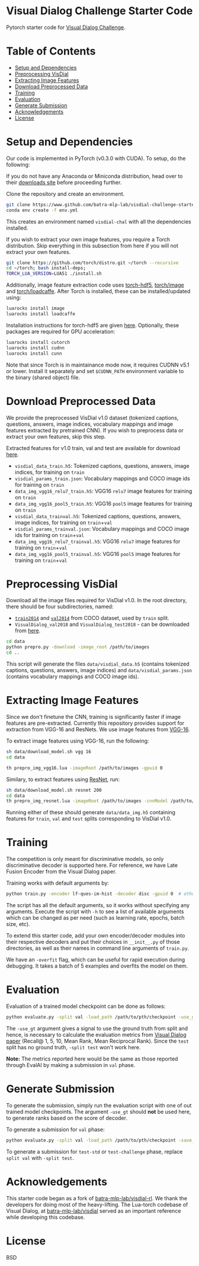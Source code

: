Visual Dialog Challenge Starter Code
====================================

Pytorch starter code for [Visual Dialog Challenge][1].


Table of Contents
=================

  * [Setup and Dependencies](#setup-and-dependencies)
  * [Preprocessing VisDial](#preprocessing-visdial)
  * [Extracting Image Features](#extracting-image-features)
  * [Download Preprocessed Data](#download-preprocessed-data)
  * [Training](#training)
  * [Evaluation](#evaluation)
  * [Generate Submission](#submission)
  * [Acknowledgements](#acknowledgements)
  * [License](#license)


Setup and Dependencies
======================

Our code is implemented in PyTorch (v0.3.0 with CUDA). To setup, do the following:

If you do not have any Anaconda or Miniconda distribution, head over to their [downloads site][2] before proceeding further.

Clone the repository and create an environment.

```sh
git clone https://www.github.com/batra-mlp-lab/visdial-challenge-starter-pytorch
conda env create -f env.yml
```
This creates an environment named `visdial-chal` with all the dependencies installed.

If you wish to extract your own image features, you require a Torch distribution. Skip everything in this subsection from here if you will not extract your own features.

```sh
git clone https://github.com/torch/distro.git ~/torch --recursive
cd ~/torch; bash install-deps;
TORCH_LUA_VERSION=LUA51 ./install.sh
```

Additionally, image feature extraction code uses [torch-hdf5][3], [torch/image][4] and [torch/loadcaffe][5]. After Torch is installed, these can be installed/updated using:

```sh
luarocks install image
luarocks install loadcaffe
```

Installation instructions for torch-hdf5 are given [here][6].
Optionally, these packages are required for GPU acceleration:

```sh
luarocks install cutorch
luarocks install cudnn
luarocks install cunn
```

Note that since Torch is in maintainance mode now, it requires CUDNN v5.1 or lower. Install it separately and set `$CUDNN_PATH` environment variable to the binary (shared object) file.


Download Preprocessed Data
==========================

We provide the preprocessed VisDial v1.0 dataset (tokenized captions, questions, answers, image indices, vocabulary mappings and image features extracted by pretrained CNN). If you wish to preprocess data or extract your own features, skip this step.

Extracted features for v1.0 train, val and test are available for download [here][7].

* `visdial_data_train.h5`: Tokenized captions, questions, answers, image indices, for training on `train`
* `visdial_params_train.json`: Vocabulary mappings and COCO image ids for training on `train`
* `data_img_vgg16_relu7_train.h5`: VGG16 `relu7` image features for training on `train`
* `data_img_vgg16_pool5_train.h5`: VGG16 `pool5` image features for training on `train`
* `visdial_data_trainval.h5`: Tokenized captions, questions, answers, image indices, for training on `train`+`val`
* `visdial_params_trainval.json`: Vocabulary mappings and COCO image ids for training on `train`+`val`
* `data_img_vgg16_relu7_trainval.h5`: VGG16 `relu7` image features for training on `train`+`val`
* `data_img_vgg16_pool5_trainval.h5`: VGG16 `pool5` image features for training on `train`+`val`


Preprocessing VisDial
=====================

Download all the image files required for VisDial v1.0. In the root directory, there should be four subdirectories, named:
  - [`train2014`][8] and [`val2014`][9] from COCO dataset, used by `train` split.
  - `VisualDialog_val2018` and `VisualDialog_test2018` - can be downloaded from [here][10].

```sh
cd data
python prepro.py -download -image_root /path/to/images
cd ..
```

This script will generate the files `data/visdial_data.h5` (contains tokenized captions, questions, answers, image indices) and `data/visdial_params.json` (contains vocabulary mappings and COCO image ids).


Extracting Image Features
=========================

Since we don't finetune the CNN, training is significantly faster if image features are pre-extracted. Currently this repository provides support for extraction from VGG-16 and ResNets. We use image features from [VGG-16][11].

To extract image features using VGG-16, run the following:

```sh
sh data/download_model.sh vgg 16
cd data

th prepro_img_vgg16.lua -imageRoot /path/to/images -gpuid 0

```
Similary, to extract features using [ResNet][12], run:

```sh
sh data/download_model.sh resnet 200
cd data
th prepro_img_resnet.lua -imageRoot /path/to/images -cnnModel /path/to/t7/model -gpuid 0
```

Running either of these should generate `data/data_img.h5` containing features for `train`, `val` and `test` splits corresponding to VisDial v1.0.


Training
========

The competition is only meant for discriminative models, so only discriminative decoder is supported here. For reference, we have Late Fusion Encoder from the Visual Dialog paper.

Training works with default arguments by:
```sh
python train.py -encoder lf-ques-im-hist -decoder disc -gpuid 0  # other args
```

The script has all the default arguments, so it works without specifying any arguments. Execute the script with `-h` to see a list of available arguments which can be changed as per need (such as learning rate, epochs, batch size, etc).

To extend this starter code, add your own encoder/decoder modules into their respective decoders and put their choices in `__init__.py` of those directories, as well as their names in command line arguments of `train.py`.

We have an `-overfit` flag, which can be useful for rapid execution during debugging. It takes a batch of 5 examples and overfits the model on them.


Evaluation
==========

Evaluation of a trained model checkpoint can be done as follows:

```sh
python evaluate.py -split val -load_path /path/to/pth/checkpoint -use_gt
```

The `-use_gt` argument gives a signal to use the ground truth from split and hence, is necessary to calculate the evaluation metrics from [Visual Dialog paper][13] (Recall@ 1, 5, 10, Mean Rank, Mean Reciprocal Rank). Since the `test` split has no ground truth, `-split test` won't work here.

**Note:** The metrics reported here would be the same as those reported through EvalAI by making a submission in `val` phase.


Generate Submission
===================

To generate the submission, simply run the evaluation script with one of out trained model checkpoints. The argument `-use_gt` should **not** be used here, to generate ranks based on the score of decoder. 

To generate a submission for `val` phase:
```sh
python evaluate.py -split val -load_path /path/to/pth/checkpoint -save_ranks -save_path /path/to/submission/json
```

To generate a submission for `test-std` or `test-challenge` phase, replace `split val` with `-split test`.


Acknowledgements
================

This starter code began as a fork of [batra-mlp-lab/visdial-rl][14]. We thank the developers for doing most of the heavy-lifting. The Lua-torch codebase of Visual Dialog, at [batra-mlp-lab/visdial][15] served as an important reference while developing this codebase. 


License
=======

BSD


[1]: https://visualdialog.org/challenge/2018
[2]: https://conda.io/docs/user-guide/install/download.html
[3]: https://www.github.com/deepmind/torch-hdf5
[4]: https://www.github.com/torch/image
[5]: https://www.github.com/szagoruyko/loadcaffe
[6]: https://github.com/deepmind/torch-hdf5/blob/master/doc/usage.md
[7]: https://computing.ece.vt.edu/~abhshkdz/visdial/data/v1.0/
[8]: http://images.cocodataset.org/zips/train2014.zip
[9]: http://images.cocodataset.org/zips/val2014.zip
[10]: https://visualdialog.org/data
[11]: http://www.robots.ox.ac.uk/~vgg/research/very_deep/
[12]: https://github.com/facebook/fb.resnet.torch/tree/master/pretrained
[13]: https://arxiv.org/abs/1611.08669
[14]: https://www.github.com/batra-mlp-lab/visdial-rl
[15]: https://www.github.com/batra-mlp-lab/visdial
